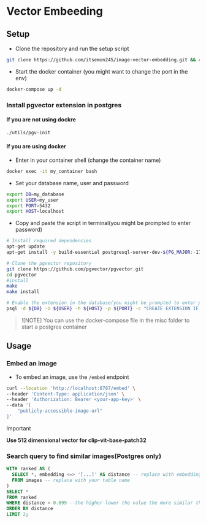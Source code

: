# Vector Embeeding

## Setup
- Clone the repository and run the setup script
```bash
git clone https://github.com/itsemon245/image-vector-embedding.git && cd image-vector-embedding && ./setup
```
- Start the docker container (you might want to change the port in the env)
```bash
docker-compose up -d
```
### Install pgvector extension in postgres
#### If you are not using dockre
```bash
./utils/pgv-init
```

#### If you are using docker
- Enter in your container shell (change the container name)
```bash
docker exec -it my_container bash
```
- Set your database name, user and password
```bash
export DB=my_database
export USER=my_user
export PORT=5432
export HOST=localhost
```
- Copy and paste the script in terminal(you might be prompted to enter password)
```bash
# Install required dependencies
apt-get update
apt-get install -y build-essential postgresql-server-dev-${PG_MAJOR:-17} libpq-dev

# Clone the pgvector repository
git clone https://github.com/pgvector/pgvector.git
cd pgvector
#install
make
make install

# Enable the extension in the database(you might be prompted to enter password)
psql -d ${DB} -U ${USER} -h ${HOST} -p ${PORT} -c "CREATE EXTENSION IF NOT EXISTS vector;"
```
>![NOTE]
>You can use the docker-compose file in the misc folder to start a postgres container


## Usage
### Embed an image
- To embed an image, use the `/embed` endpoint
```bash
curl --location 'http://localhost:8787/embed' \
--header 'Content-Type: application/json' \
--header 'Authorization: Bearer <your-app-key>' \
--data '[
    "publicly-accessible-image-url"
]'
```

> [!IMPORTANT]
> **Use 512 dimensional vector for clip-vit-base-patch32**

### Search query to find similar images(Postgres only)
```sql
WITH ranked AS (
  SELECT *, embedding <=> '[...]' AS distance -- replace with embedding with your vector column
  FROM images -- replace with your table name
)
SELECT *
FROM ranked
WHERE distance < 0.099 --the higher lower the value the more similar the image is, increase the value to get more images but less similar
ORDER BY distance
LIMIT 2;
```
